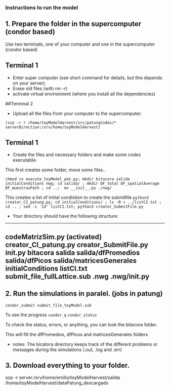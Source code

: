 
### Instructions to run the model

## 1. Prepare the folder in the supercomputer (condor based)

Use two terminals, one of your computer and one in the supercomputer (condor based) 

## Terminal 1 
- Enter super computer (see short command for details, but this depends on your server). 
- Erase old files (with rm -r)
- activate virtual environment (where you install all the dependencies)

##Terminal 2
- Upload all the files from your computer to the supercomputer. 

`(scp -r r /home/toyModelHarvest/src/patungCodes/* serverDirection:/srv/home/toyModelHarvest/`

## Terminal 1
- Create the files and necessary folders and make some codes executable. 

This first creates some folder, move some files..

`chmod +x execute_toyModel_pat.py; mkdir bitacora salida initialConditions nwg; cd salida/ ; mkdir DF_total DF_spatialAverage DF_muestrasPath ; cd ..;  mv __init__.py ./nwg/`

This creates a list of initial condistion to create the submitfile
`python3 creator_CI_patung.py; cd initialConditions/ ; ls -R > ../listCI.txt ; cd .. ; sed -i '1d' listCI.txt; python3 creator_SubmitFile.py `
 
 - Your directory should have the following structure:
 
-------------------------------------------------------------

codeMatrizSim.py (activated)
creator_CI_patung.py
creator_SubmitFile.py
__init__.py 
bitacora
salida
salida/dfPromedios
salida/dfPicos
salida/matricesGenerales
initialConditions
listCI.txt
submit_file_fullLattice.sub
.nwg
.nwg/__init__.py
--------------------------
 
## 2. Run the simulations in paralel. (jobs in patung)

`condor_submit submit_file_toyModel.sub`

To see the progress
`condor_q`
`condor_status` 

To check the status, errors, or anything, you can look the bitacora folder. 

This will fill the dfPromedios, dfPicos and matricesGenerales folders


* notes: 
 The bicatora directory keeps track of the different problems or messages during the simulations (.out, .log and .err) 

## 3. Download everything to your folder. 

scp -r server:/srv/home/emilio/toyModelHarvest/salida /home/toyModelHarvest/dataPatung_descargado



